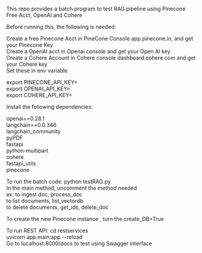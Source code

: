 This repo provides a batch program to test RAG pipeline using Pinecone Free Acct, OpenAI and Cohere<br>

Before running this, the following is needed:<br>

Create a free Pinecone Acct in PineCone Console app.pinecone.io, and get your Pinecone Key<br>
Create a OpenAI acct in Openai console and get your Open AI key<br>
Create a Cohere Account in Cohere console dashboard.cohere.com and get your Cohere key<br>
Set these in env variable<br>

export PINECONE_API_KEY=<br>
export OPENAI_API_KEY=<br>
export COHERE_API_KEY=<br>

Install the following dependencies:<br>

openai==0.28.1<br>
langchain==0.0.346<br>
langchain_community<br>
pyPDF<br>
fastapi<br>
python-multipart<br>
cohere<br>
fastapi_utils<br>
pinecone<br>

To run the batch code: python testRAG.py<br>
In the main method, uncomment the method needed<br>
ex: to ingest doc, process_doc<br>
to list documents, list_vectordb<br>
to delete documents, get_ids, delete_doc<br>

To create the new Pinecone instance , turn the create_DB=True<br>

To run REST API: cd restservices<br>
uvicorn app.main:app --reload<br>
Go to localhost:8000/docs to test using Swagger interface<br>
